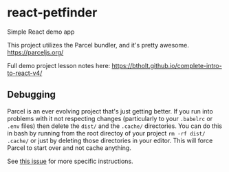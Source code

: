 # react-petfinder
Simple React demo app 

This project utilizes the Parcel bundler, and it's pretty awesome. https://parceljs.org/ 

Full demo project lesson notes here: https://btholt.github.io/complete-intro-to-react-v4/

## Debugging

Parcel is an ever evolving project that's just getting better. If you run into problems with it not respecting changes (particularly to your `.babelrc` or `.env` files) then delete the `dist/` and the `.cache/` directories. You can do this in bash by running from the root directoy of your project `rm -rf dist/ .cache/` or just by deleting those directories in your editor. This will force Parcel to start over and not cache anything.

See [this issue](https://github.com/btholt/complete-intro-to-react-v4/issues/3#issuecomment-425124265) for more specific instructions.
